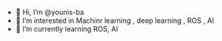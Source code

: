- 👋 Hi, I’m @younis-ba
- 👀 I’m interested in Machinr learning  , deep learning , ROS , AI
- 🌱 I’m currently learning  ROS, AI
